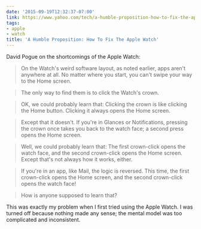 ```yaml
---
date: '2015-09-19T12:32:37-07:00'
link: https://www.yahoo.com/tech/a-humble-proposition-how-to-fix-the-apple-watch-129185196924.html
tags:
- apple
- watch
title: 'A Humble Proposition: How To Fix The Apple Watch'
---
```


David Pogue on the shortcomings of the Apple Watch:

>On the Watch's weird software layout, as noted earlier, apps aren't anywhere at all. No matter where you start, you can't swipe your way to the Home screen.

>The only way to find them is to click the Watch's crown.

>OK, we could probably learn that: Clicking the crown is like clicking the Home button. Clicking it always opens the Home screen.

>Except that it doesn't. If you're in Glances or Notifications, pressing the crown once takes you back to the watch face; a second press opens the Home screen.

>Well, we could probably learn that: The first crown-click opens the watch face, and the second crown-click opens the Home screen.
Except that's not always how it works, either.

>If you're in an app, like Mail, the logic is reversed. This time, the first crown-click opens the Home screen, and the second crown-click opens the watch face!

>How is anyone supposed to learn that?

This was exactly my problem when I first tried using the Apple Watch. I was turned off because nothing made any sense; the mental model was too complicated and inconsistent.
